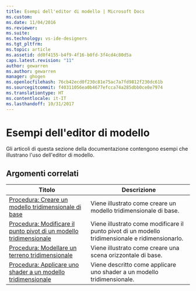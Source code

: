 ```yaml
---
title: Esempi dell'editor di modello | Microsoft Docs
ms.custom: 
ms.date: 11/04/2016
ms.reviewer: 
ms.suite: 
ms.technology: vs-ide-designers
ms.tgt_pltfrm: 
ms.topic: article
ms.assetid: dd0f4155-b4f9-4f16-b0fd-3f4cd4c80d5a
caps.latest.revision: "11"
author: gewarren
ms.author: gewarren
manager: ghogen
ms.openlocfilehash: 76cb42ecd0f230c81e75ac7a7fd9812f230dc61b
ms.sourcegitcommit: f40311056ea0b4677efcca74a285dbb0ce0e7974
ms.translationtype: HT
ms.contentlocale: it-IT
ms.lasthandoff: 10/31/2017
---
```

# <a name="model-editor-examples"></a>Esempi dell'editor di modello
Gli articoli di questa sezione della documentazione contengono esempi che illustrano l'uso dell'editor di modello.  
  
## <a name="related-topics"></a>Argomenti correlati  
  
|Titolo|Descrizione|  
|-----------|-----------------|  
|[Procedura: Creare un modello tridimensionale di base](../designers/how-to-create-a-basic-3-d-model.md)|Viene illustrato come creare un modello tridimensionale di base.|  
|[Procedura: Modificare il punto pivot di un modello tridimensionale](../designers/how-to-modify-the-pivot-point-of-a-3-d-model.md)|Viene illustrato come modificare il punto pivot di un modello tridimensionale e ridimensionarlo.|  
|[Procedura: Modellare un terreno tridimensionale](../designers/how-to-model-3-d-terrain.md)|Viene illustrato come creare una scena orizzontale di base.|  
|[Procedura: Applicare uno shader a un modello tridimensionale](../designers/how-to-apply-a-shader-to-a-3-d-model.md)|Viene descritto come applicare uno shader a un modello tridimensionale.|